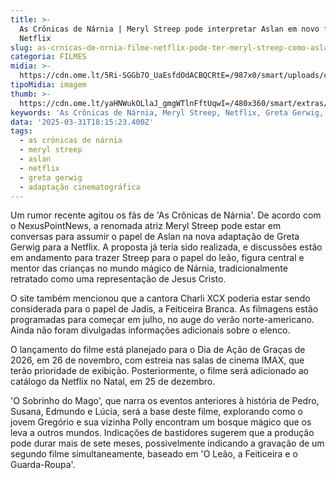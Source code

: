 ```yaml
---
title: >-
  As Crônicas de Nárnia | Meryl Streep pode interpretar Aslan em novo filme da
  Netflix
slug: as-crnicas-de-nrnia-filme-netflix-pode-ter-meryl-streep-como-aslan-diz-site
categoria: FILMES
midia: >-
  https://cdn.ome.lt/5Ri-SGGb7O_UaEsfdOdACBQCRtE=/987x0/smart/uploads/conteudo/fotos/OMELETE_CAPA_-_2025-03-31T141032.766.png
tipoMidia: imagem
thumb: >-
  https://cdn.ome.lt/yaHNWukOLlaJ_gmgWTlnFftUqwI=/480x360/smart/extras/conteudos/omelete_THUMB_-_2025-03-31T141004.063.png
keywords: 'As Crônicas de Nárnia, Meryl Streep, Netflix, Greta Gerwig, filme'
data: '2025-03-31T18:15:23.400Z'
tags:
  - as crônicas de nárnia
  - meryl streep
  - aslan
  - netflix
  - greta gerwig
  - adaptação cinematográfica
---
```


Um rumor recente agitou os fãs de 'As Crônicas de Nárnia'. De acordo com o NexusPointNews, a renomada atriz Meryl Streep pode estar em conversas para assumir o papel de Aslan na nova adaptação de Greta Gerwig para a Netflix. A proposta já teria sido realizada, e discussões estão em andamento para trazer Streep para o papel do leão, figura central e mentor das crianças no mundo mágico de Nárnia, tradicionalmente retratado como uma representação de Jesus Cristo.

O site também mencionou que a cantora Charli XCX poderia estar sendo considerada para o papel de Jadis, a Feiticeira Branca. As filmagens estão programadas para começar em julho, no auge do verão norte-americano. Ainda não foram divulgadas informações adicionais sobre o elenco.

O lançamento do filme está planejado para o Dia de Ação de Graças de 2026, em 26 de novembro, com estreia nas salas de cinema IMAX, que terão prioridade de exibição. Posteriormente, o filme será adicionado ao catálogo da Netflix no Natal, em 25 de dezembro.

'O Sobrinho do Mago', que narra os eventos anteriores à história de Pedro, Susana, Edmundo e Lúcia, será a base deste filme, explorando como o jovem Gregório e sua vizinha Polly encontram um bosque mágico que os leva a outros mundos. Indicações de bastidores sugerem que a produção pode durar mais de sete meses, possivelmente indicando a gravação de um segundo filme simultaneamente, baseado em 'O Leão, a Feiticeira e o Guarda-Roupa'.
